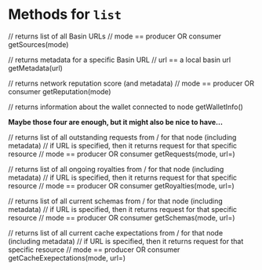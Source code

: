 # Methods for `list`

// returns list of all Basin URLs
// mode == producer OR consumer
getSources(mode)

// returns metadata for a specific Basin URL
// url == a local basin url
getMetadata(url)

// returns network reputation score (and metadata)
// mode == producer OR consumer
getReputation(mode)

// returns information about the wallet connected to node
getWalletInfo()

**Maybe those four are enough, but it might also be nice to have...**

// returns list of all outstanding requests from / for that node (including metadata)
// if URL is specified, then it returns request for that specific resource
// mode == producer OR consumer
getRequests(mode, url=)

// returns list of all ongoing royalties from / for that node (including metadata)
// if URL is specified, then it returns request for that specific resource
// mode == producer OR consumer
getRoyalties(mode, url=)

// returns list of all current schemas from / for that node (including metadata)
// if URL is specified, then it returns request for that specific resource
// mode == producer OR consumer
getSchemas(mode, url=)

// returns list of all current cache expectations from / for that node (including metadata)
// if URL is specified, then it returns request for that specific resource
// mode == producer OR consumer
getCacheExepectations(mode, url=)